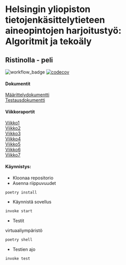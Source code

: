 # Helsingin yliopiston tietojenkäsittelytieteen aineopintojen harjoitustyö: Algoritmit ja tekoäly

## Ristinolla - peli

![workflow_badge](https://github.com/henniseppis/algoritmit-harjoitustyo/actions/workflows/main.yml/badge.svg)
[![codecov](https://codecov.io/gh/henniseppis/algoritmit-harjoitustyo/graph/badge.svg?token=I9G1WW0NU1)](https://codecov.io/gh/henniseppis/algoritmit-harjoitustyo)  

#### Dokumentit
[Määrittelydokumentti](https://github.com/henniseppis/algoritmit-harjoitustyo/blob/main/dokumentaatio/maarittelydokumentti.md)  
[Testausdokumentti](https://github.com/henniseppis/algoritmit-harjoitustyo/blob/main/dokumentaatio/testausdokumentti.md)  


#### Viikkoraportit
[Viikko1](https://github.com/henniseppis/algoritmit-harjoitustyo/blob/main/dokumentaatio/viikkoraportit/viikko1.md)  
[Viikko2](https://github.com/henniseppis/algoritmit-harjoitustyo/blob/main/dokumentaatio/viikkoraportit/viikko2.md)  
[Viikko3](https://github.com/henniseppis/algoritmit-harjoitustyo/blob/main/dokumentaatio/viikkoraportit/viikko3.md)  
[Viikko4](https://github.com/henniseppis/algoritmit-harjoitustyo/blob/main/dokumentaatio/viikkoraportit/viikko4.md)  
[Viikko5](https://github.com/henniseppis/algoritmit-harjoitustyo/blob/main/dokumentaatio/viikkoraportit/viikko5.md)  
[Viikko6](https://github.com/henniseppis/algoritmit-harjoitustyo/blob/main/dokumentaatio/viikkoraportit/viikko6.md)    
[Viikko7](https://github.com/henniseppis/algoritmit-harjoitustyo/blob/main/dokumentaatio/viikkoraportit/viikko7.md)  




#### Käynnistys:
- Kloonaa repositorio
- Asenna riippuvuudet  
```bash
poetry install
```

- Käynnistä sovellus
```bash
invoke start
```

- Testit

virtuaaliympäristö
```bash
poetry shell
```

- Testien ajo
```bash
invoke test
```

